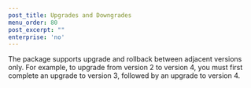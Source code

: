 ```yaml
---
post_title: Upgrades and Downgrades
menu_order: 80
post_excerpt: ""
enterprise: 'no'
---
```


The package supports upgrade and rollback between adjacent versions only. For example, to upgrade from version 2 to version 4, you must first complete an upgrade to version 3, followed by an upgrade to version 4.

